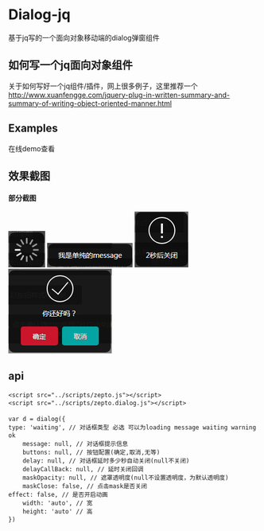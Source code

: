 # Dialog-jq

基于jq写的一个面向对象移动端的dialog弹窗组件

## 如何写一个jq面向对象组件

关于如何写好一个jq组件/插件，网上很多例子，这里推荐一个<http://www.xuanfengge.com/jquery-plug-in-written-summary-and-summary-of-writing-object-oriented-manner.html>

## Examples

在线demo查看

## 效果截图

#### 部分截图

<img src="shotcut/1.png"/>  
<img src="shotcut/2.png"/>  
<img src="shotcut/3.png"/>
<img src="shotcut/4.png"/>

## api

	<script src="../scripts/zepto.js"></script>
	<script src="../scripts/zepto.dialog.js"></script>

	var d = dialog({
	type: 'waiting', // 对话框类型 必选 可以为loading message waiting warning ok
        message: null, // 对话框提示信息
        buttons: null, // 按钮配置(确定,取消,无等)
        delay: null, // 对话框延时多少秒自动关闭(null不关闭)
        delayCallBack: null, // 延时关闭回调
        maskOpacity: null, // 遮罩透明度(null不设置透明度，为默认透明度)
        maskClose: false, // 点击mask是否关闭
	effect: false, // 是否开启动画
        width: 'auto', // 宽
        height: 'auto' // 高
	})






